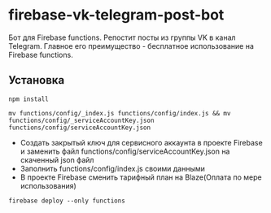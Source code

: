 # firebase-vk-telegram-post-bot
Бот для Firebase functions. Репостит посты из группы VK в канал Telegram.
Главное его преимущество - бесплатное использование на Firebase functions.

## Установка
```
npm install

mv functions/config/_index.js functions/config/index.js && mv functions/config/_serviceAccountKey.json functions/config/serviceAccountKey.json
```
- Создать закрытый ключ для сервисного аккаунта в проекте Firebase и заменить файл functions/config/serviceAccountKey.json на скаченный json файл
- Заполнить functions/config/index.js своими данными
- В проекте Firebase сменить тарифный план на Blaze(Оплата по мере использования)
```
firebase deploy --only functions
```
